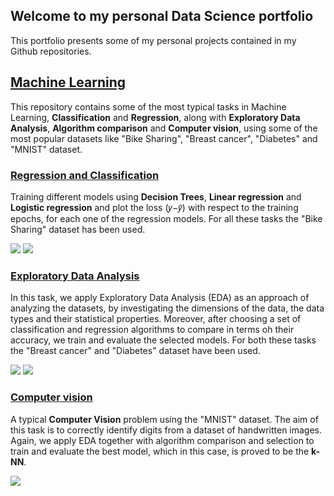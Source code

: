 ## Welcome to my personal Data Science portfolio

This portfolio presents some of my personal projects contained in my Github repositories.

## [Machine Learning](https://github.com/geofoto/Machine_Learning)

This repository contains some of the most typical tasks in Machine Learning, **Classification** and **Regression**, along with **Exploratory Data Analysis**, **Algorithm comparison** and **Computer vision**, using some of the most popular datasets like "Bike Sharing", "Breast cancer", "Diabetes" and "MNIST" dataset.

### [Regression and Classification](https://github.com/geofoto/Machine_Learning/tree/main/Regression%20and%20Classification) 

Training different models using **Decision Trees**, **Linear regression** and **Logistic regression** and plot the loss (𝑦−𝑦̂) with respect to the training epochs, for each one of the regression models. For all these tasks the "Bike Sharing" dataset has been used.

![](https://github.com/geofoto/Georgios-Fotopoulos-portfolio/blob/gh-pages/images/linear_1.jpg) ![](https://github.com/geofoto/Georgios-Fotopoulos-portfolio/blob/gh-pages/images/linear_2.jpg)

### [Exploratory Data Analysis](https://github.com/geofoto/Machine_Learning/tree/main/Exploratory%20data%20analysis)

In this task, we apply Exploratory Data Analysis (EDA) as an approach of analyzing the datasets, by investigating the dimensions of the data, the data types and their statistical properties. Moreover, after choosing a set of classification and regression algorithms to compare in terms oh their accuracy, we train and evaluate the selected models. For both these tasks the "Breast cancer" and "Diabetes" dataset have been used.
 
![](https://github.com/geofoto/Georgios-Fotopoulos-portfolio/blob/gh-pages/images/eda_clas_1.jpg) ![](https://github.com/geofoto/Georgios-Fotopoulos-portfolio/blob/gh-pages/images/eda_clas_5.jpg)

### [Computer vision](https://github.com/geofoto/Machine_Learning/tree/main/Computer%20vision)

A typical **Computer Vision** problem using the "MNIST" dataset. The aim of this task is to correctly identify digits from a dataset of handwritten images. Again, we apply EDA together with algorithm comparison and selection to train and evaluate the best model, which in this case, is proved to be the **k-NN**.

![](https://github.com/geofoto/Georgios-Fotopoulos-portfolio/blob/gh-pages/images/mnist_1.png)
